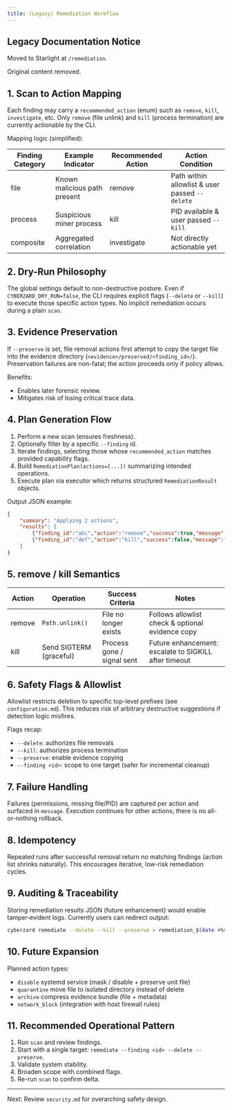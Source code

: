 ```yaml
---
title: (Legacy) Remediation Workflow
---
```

## Legacy Documentation Notice

Moved to Starlight at `/remediation`.

Original content removed.

## 1. Scan to Action Mapping

Each finding may carry a `recommended_action` (enum) such as `remove`, `kill`, `investigate`, etc. Only `remove` (file unlink) and `kill` (process termination) are currently actionable by the CLI.

Mapping logic (simplified):

| Finding Category | Example Indicator | Recommended Action | Action Condition |
|------------------|-------------------|--------------------|------------------|
| file | Known malicious path present | remove | Path within allowlist & user passed `--delete` |
| process | Suspicious miner process | kill | PID available & user passed `--kill` |
| composite | Aggregated correlation | investigate | Not directly actionable yet |

## 2. Dry-Run Philosophy

The global settings default to non-destructive posture. Even if `CYBERZARD_DRY_RUN=false`, the CLI requires explicit flags (`--delete` or `--kill`) to execute those specific action types. No implicit remediation occurs during a plain `scan`.

## 3. Evidence Preservation

If `--preserve` is set, file removal actions first attempt to copy the target file into the evidence directory (`<evidence>/preserved/<finding_id>/`). Preservation failures are non-fatal; the action proceeds only if policy allows.

Benefits:

- Enables later forensic review.
- Mitigates risk of losing critical trace data.

## 4. Plan Generation Flow

1. Perform a new scan (ensures freshness).
2. Optionally filter by a specific `--finding` id.
3. Iterate findings, selecting those whose `recommended_action` matches provided capability flags.
4. Build `RemediationPlan(actions=[...])` summarizing intended operations.
5. Execute plan via executor which returns structured `RemediationResult` objects.

Output JSON example:

```json
{
	"summary": "Applying 2 actions",
	"results": [
		{"finding_id":"abc","action":"remove","success":true,"message":"removed","changed":true},
		{"finding_id":"def","action":"kill","success":false,"message":"process not found","changed":false}
	]
}
```

## 5. remove / kill Semantics

| Action | Operation | Success Criteria | Notes |
|--------|-----------|------------------|-------|
| remove | `Path.unlink()` | File no longer exists | Follows allowlist check & optional evidence copy |
| kill | Send SIGTERM (graceful) | Process gone / signal sent | Future enhancement: escalate to SIGKILL after timeout |

## 6. Safety Flags & Allowlist

Allowlist restricts deletion to specific top-level prefixes (see `configuration.md`). This reduces risk of arbitrary destructive suggestions if detection logic misfires.

Flags recap:

- `--delete`: authorizes file removals
- `--kill`: authorizes process termination
- `--preserve`: enable evidence copying
- `--finding <id>`: scope to one target (safer for incremental cleanup)

## 7. Failure Handling

Failures (permissions, missing file/PID) are captured per action and surfaced in `message`. Execution continues for other actions; there is no all-or-nothing rollback.

## 8. Idempotency

Repeated runs after successful removal return no matching findings (action list shrinks naturally). This encourages iterative, low-risk remediation cycles.

## 9. Auditing & Traceability

Storing remediation results JSON (future enhancement) would enable tamper‑evident logs. Currently users can redirect output:

```bash
cyberzard remediate --delete --kill --preserve > remediation_$(date +%s).json
```

## 10. Future Expansion

Planned action types:

- `disable` systemd service (mask / disable + preserve unit file)
- `quarantine` move file to isolated directory instead of delete
- `archive` compress evidence bundle (file + metadata)
- `network_block` (integration with host firewall rules)

## 11. Recommended Operational Pattern

1. Run `scan` and review findings.
2. Start with a single target: `remediate --finding <id> --delete --preserve`.
3. Validate system stability.
4. Broaden scope with combined flags.
5. Re-run `scan` to confirm delta.

---

Next: Review `security.md` for overarching safety design.
